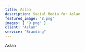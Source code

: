 ```yaml
---
title: Aslan
description: Social Media for Aslan
featured_image: '8.png'
images: [ "9.png" ]
client: "Aslan"
service: "Branding"
---
```

Aslan